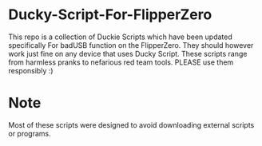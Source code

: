 # Ducky-Script-For-FlipperZero
This repo is a collection of Duckie Scripts which have been updated specifically For badUSB function on the FlipperZero. 
They should however work just fine on any device that uses Ducky Script.
These scripts range from harmless pranks to nefarious red team tools. PLEASE use them responsibly :)  

# Note
Most of these scripts were designed to avoid downloading external scripts or programs.

